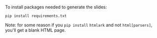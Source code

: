 To install packages needed to generate the slides:
```
pip install requirements.txt
```

Note: for some reason if you `pip install` `htmlark` and not `html[parsers]`, you'll get a blank HTML page.
